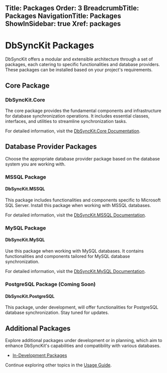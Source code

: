 ﻿﻿Title: Packages
Order: 3
BreadcrumbTitle: Packages
NavigationTitle: Packages
ShowInSidebar: true
Xref: packages
---

# DbSyncKit Packages

DbSyncKit offers a modular and extensible architecture through a set of packages, each catering to specific functionalities and database providers. These packages can be installed based on your project's requirements.

## Core Package

### DbSyncKit.Core

The core package provides the fundamental components and infrastructure for database synchronization operations. It includes essential classes, interfaces, and utilities to streamline synchronization tasks.

For detailed information, visit the [DbSyncKit.Core Documentation](xref:packages/DbSyncKit.Core).

## Database Provider Packages

Choose the appropriate database provider package based on the database system you are working with.

### MSSQL Package

#### DbSyncKit.MSSQL

This package includes functionalities and components specific to Microsoft SQL Server. Install this package when working with MSSQL databases.

For detailed information, visit the [DbSyncKit.MSSQL Documentation](xref:packages/DbSyncKit.MSSQL).

### MySQL Package

#### DbSyncKit.MySQL

Use this package when working with MySQL databases. It contains functionalities and components tailored for MySQL database synchronization.

For detailed information, visit the [DbSyncKit.MySQL Documentation](xref:packages/DbSyncKit.MySQL).

### PostgreSQL Package (Coming Soon)

#### DbSyncKit.PostgreSQL

This package, under development, will offer functionalities for PostgreSQL database synchronization. Stay tuned for updates.

## Additional Packages

Explore additional packages under development or in planning, which aim to enhance DbSyncKit's capabilities and compatibility with various databases.

- [In-Development Packages](xref:packages/in-development)

Continue exploring other topics in the [Usage Guide](xref:usage).
